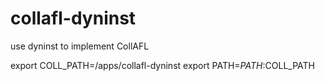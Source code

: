# collafl-dyninst
use dyninst to implement CollAFL

export COLL_PATH=/apps/collafl-dyninst
export PATH=$PATH:$COLL_PATH